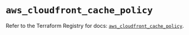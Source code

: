 # `aws_cloudfront_cache_policy`

Refer to the Terraform Registry for docs: [`aws_cloudfront_cache_policy`](https://registry.terraform.io/providers/hashicorp/aws/5.79.0/docs/resources/cloudfront_cache_policy).
